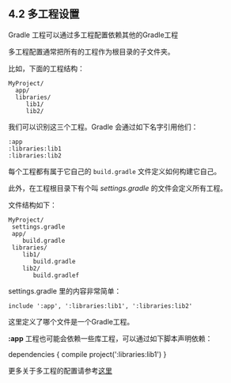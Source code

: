 ## 4.2 多工程设置

Gradle 工程可以通过多工程配置依赖其他的Gradle工程

多工程配置通常把所有的工程作为根目录的子文件夹。

比如，下面的工程结构：

    MyProject/
      app/
      libraries/
         lib1/
         lib2/

我们可以识别这三个工程。Gradle 会通过如下名字引用他们：

    :app
    :libraries:lib1
    :libraries:lib2
    
每个工程都有属于它自己的 `build.gradle` 文件定义如何构建它自己。

此外，在工程根目录下有个叫 *settings.gradle* 的文件会定义所有工程。

文件结构如下：

    MyProject/
     settings.gradle
     app/
        build.gradle
     libraries/
        lib1/
           build.gradle
        lib2/
           build.gradlef

settings.gradle 里的内容非常简单：

    include ':app', ':libraries:lib1', ':libraries:lib2'
    
这里定义了哪个文件是一个Gradle工程。

**:app** 工程也可能会依赖一些库工程，可以通过如下脚本声明依赖：

dependencies {
    compile project(':libraries:lib1')
}

更多关于多工程的配置请参考[这里](http://gradle.org/docs/current/userguide/multi_project_builds.html)
